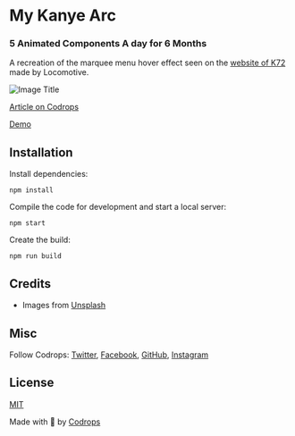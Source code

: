 # My Kanye Arc

### 5 Animated Components A day for 6 Months

A recreation of the marquee menu hover effect seen on the [website of K72](https://k72.ca/en) made by Locomotive.

![Image Title](https://pbs.twimg.com/media/CHAenmVUkAA3vG8.jpg)

[Article on Codrops](https://tympanus.net/codrops/?p=55133)

[Demo](http://tympanus.net/Tutorials/MarqueeMenu/)

## Installation

Install dependencies:

```
npm install
```

Compile the code for development and start a local server:

```
npm start
```

Create the build:

```
npm run build
```

## Credits

- Images from [Unsplash](https://unsplash.com/)

## Misc

Follow Codrops: [Twitter](http://www.twitter.com/codrops), [Facebook](http://www.facebook.com/codrops), [GitHub](https://github.com/codrops), [Instagram](https://www.instagram.com/codropsss/)

## License

[MIT](LICENSE)

Made with :blue_heart: by [Codrops](http://www.codrops.com)
